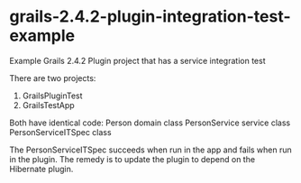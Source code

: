 grails-2.4.2-plugin-integration-test-example
============================================

Example Grails 2.4.2 Plugin project that has a service integration test

There are two projects:
1. GrailsPluginTest
2. GrailsTestApp

Both have identical code:
Person domain class
PersonService service class
PersonServiceITSpec class

The PersonServiceITSpec succeeds when run in the app and fails when run in the plugin.
The remedy is to update the plugin to depend on the Hibernate plugin. 
